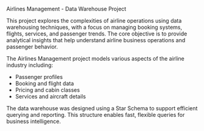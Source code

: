 Airlines Management - Data Warehouse Project

This project explores the complexities of airline operations using data warehousing techniques, with a focus on managing booking systems, flights, services, and passenger trends. 
The core objective is to provide analytical insights that help understand airline business operations and passenger behavior.

The Airlines Management project models various aspects of the airline industry including:
- Passenger profiles
- Booking and flight data
- Pricing and cabin classes
- Services and aircraft details

The data warehouse was designed using a Star Schema to support efficient querying and reporting.
This structure enables fast, flexible queries for business intelligence.
